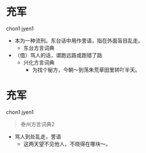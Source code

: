# 充军
chon1 jyen1
+ 本为一种流刑。东台话中用作詈语，指在外面盲目乱走。
  * 东台方言词典
+ （借）骂人的话，谓跑远路或跑错了路
  * 兴化方言词典
    - 为找个秘方，今朝～到荡朱荒草田里转吖半天。

# 充军
chon1 jyen1
> 泰州方言词典2
- 骂人到处乱走，詈语
  - 这两天望不见他人，不晓得在哪块～。
